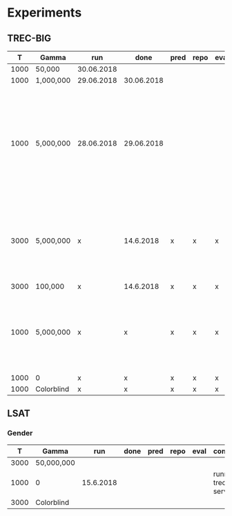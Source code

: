 # Experiments

## TREC-BIG

| T | Gamma | run | done | pred | repo | eval | comments |
| --- | --- | --- | ---| --- | --- | --- | --- |
| 1000 | 50,000 | 30.06.2018 |  |  |  |  | |
| 1000 | 1,000,000 | 29.06.2018 | 30.06.2018 |  |  |  | |
| 1000 | 5,000,000 | 28.06.2018 | 29.06.2018 |  |  |  | trying with dataset with continuous scores, using 50 queries for training, but only 200 candidates --> gamma too large, convergence looked weird |
| 3000 | 5,000,000 | x | 14.6.2018 | x | x | x | higher iterations did not make women to be distributed evenly, but also rates all women to top positions |
| 3000 | 100,000 | x | 14.6.2018 | x | x | x | |
| 1000 | 5,000,000 | x | x | x | x | x | made all women appear in top positions, super weird, trying to have better convergence |
| 1000 | 0 | x | x | x | x | x | |
| 1000 | Colorblind | x | x | x | x | x | |

## LSAT

### Gender

| T | Gamma | run | done | pred | repo | eval | comments |
| --- | --- | --- | ---| --- | --- | --- | --- |
| 3000 | 50,000,000 | | | | | | |
| 1000 | 0 | 15.6.2018 | | | | | running on trec-big server |
| 3000 | Colorblind |  | | | | | |
